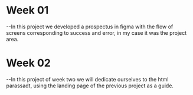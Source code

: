 # Week 01

--In this project we developed a prospectus in figma with the flow of screens corresponding to success and error, in my case it was the project area.

# Week 02

--In this project of week two we will dedicate ourselves to the html parassadt, using the landing page of the previous project as a guide.
